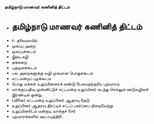 **தமிழ்நாடு மாணவர் கணினித் திட்டம்**
- # தமிழ்நாடு மாணவர் கணினித் திட்டம்
- n. தலைவாயில்
- முகப்பு அறை
- முகப்புக்கூடம்
- இடைகழி
- தங்கறை
- புகுமுகக்கூடம்
- பல அறைகளுக்கு வழி முகமான பொதுக்கூடம்
- சட்டமன்றப் புறக்கூடம்
- பொது மக்கள் உறுப்பினரைக் கண்டு பேசுவதற்குரிய புறவாரம்
- வாக்குப்பதிவு முன்னிட்டுச் சட்டமன்ற உறுப்பினர் கடந்து செல்லும் ஊடுவழிகள் இரண்டில் ஒன்று
- (வினை) சட்டமன்ற உறுப்பினர் ஆதரவு தேடு
- உறுப்பினர் ஆதரவு திரட்டிச் சட்டப் பகர்ப்பை நிறைவேற்று
- உறுப்பினரிடம் மன்றாடி வாக்குச் சேர்
- புறவாரங்களில் ஊடாடித்திரி.

